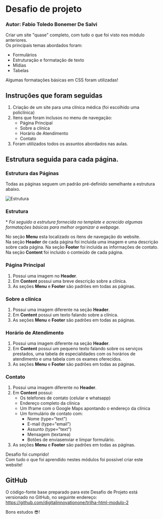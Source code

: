 # Desafio de projeto
### Autor: Fabio Toledo Bonemer De Salvi
 
Criar um site "quase" completo, com tudo o que foi visto nos módulo anteriores.\
Os principais temas abordados foram:
- Formulários
- Estruturação e formatação de texto
- Mídias
- Tabelas

Algumas formatações básicas em CSS foram utilizadas!
 
## Instruções que foram seguidas
1. Criação de um site para uma clínica médica (foi escolhido uma policlínica)
2. Itens que foram inclusos no menu de navegação:
    - Página Principal
    - Sobre a clínica
    - Horário de Atendimento
    - Contato
3. Foram utilizados todos os assuntos abordados nas aulas.

## Estrutura seguida para cada página.

### Estrutura das Páginas
Todas as páginas seguem um padrão pré-definido semelhante a estrutura abaixo.

![Estrutura](https://i.stack.imgur.com/9jI6f.gif)

### Estrutura
\* _Foi seguido a estrutura fornecida no template e acrecido algumas formatações básicas para melhor organizar a webpage_.

No seção **Menu** esta localizado os itens de navegação do website.\
Na seção **Header** de cada página foi incluida uma imagem e uma descrição sobre cada página.
Na seção **Footer** foi incluída as informações de contato.
Na seção **Content** foi incluido o conteúdo de cada página.

### Página Principal
1. Possui uma imagem no **Header**.
2. Em **Content** possui uma breve descrição sobre a clínica.
3. As seções **Menu** e **Footer** são padrões em todas as páginas.

### Sobre a clínica
1. Possui uma imagem diferente na seção **Header**.
2. Em **Content** possui um texto falando sobre a clínica.
3. As seções **Menu** e **Footer** são padrões em todas as páginas.

### Horário de Atendimento
1. Possui uma imagem diferente na seção **Header**.
2. Em **Content** possui um pequeno texto falando sobre os serviços prestados, uma tabela de especialidades com os horários de atendimento e uma tabela com os exames oferecidos.
3. As seções **Menu** e **Footer** são padrões em todas as páginas.
 
### Contato

1. Possui uma imagem diferente no **Header**.
2. Em **Content** possui:
    - Os telefones de contato (celular e whatsapp)
    - Endereço completo da clínica
    - Um Iframe com o Google Maps apontando o endereço da clínica
    - Um formulário de contato com:
        - Nome (type="text")
        - E-mail (type="email")
        - Assunto (type="text")
        - Mensagem (textarea)
        - Botões de enviasenviar e limpar formulário.
3. As seções **Menu** e **Footer** são padrões em todas as páginas.

Desafio foi cumprido!\
Com tudo o que foi aprendido nestes módulos foi possível criar este website!
 
## GitHub
O código-fonte base preparado para este Desafio de Projeto está versionado no GitHub, no seguinte endereço:
https://github.com/digitalinnovationone/trilha-html-modulo-2
 
Bons estudos 😎!